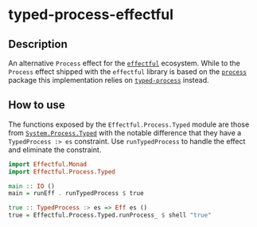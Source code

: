 # typed-process-effectful

## Description

An alternative `Process` effect for the [`effectful`][effectful] ecosystem.
While to the `Process` effect shipped with the `effectful` library is based on
the [`process`][process] package this implementation relies on
[`typed-process`][typed-process] instead.

## How to use

The functions exposed by the `Effectful.Process.Typed` module are those from
[`System.Process.Typed`](https://hackage.haskell.org/package/typed-process-0.2.6.1/docs/System-Process-Typed.html)
with the notable difference that they have a `TypedProcess :> es` constraint.
Use `runTypedProcess` to handle the effect and eliminate the constraint.

```haskell
import Effectful.Monad
import Effectful.Process.Typed

main :: IO ()
main = runEff . runTypedProcess $ true

true :: TypedProcess :> es => Eff es ()
true = Effectful.Process.Typed.runProcess_ $ shell "true"
```

[effectful]: https://github.com/haskell-effectful/effectful
[process]: https://hackage.haskell.org/package/process
[typed-process]: https://hackage.haskell.org/package/typed-process
